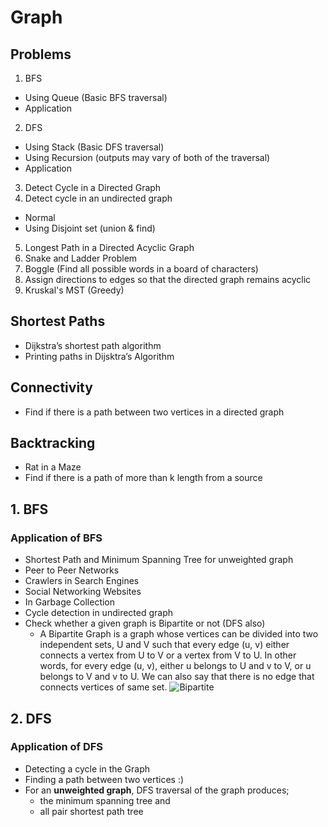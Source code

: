 # Graph

## Problems

1. BFS
  - Using Queue (Basic BFS traversal)
  - Application
2. DFS
  - Using Stack (Basic DFS traversal)
  - Using Recursion (outputs may vary of both of the traversal)
  - Application
3. Detect Cycle in a Directed Graph
4. Detect cycle in an undirected graph
  - Normal
  - Using Disjoint set (union & find)
5. Longest Path in a Directed Acyclic Graph
6. Snake and Ladder Problem
7. Boggle (Find all possible words in a board of characters)
8. Assign directions to edges so that the directed graph remains acyclic
9. Kruskal's MST (Greedy)

## Shortest Paths
- Dijkstra’s shortest path algorithm
- Printing paths in Dijsktra’s Algorithm

## Connectivity
- Find if there is a path between two vertices in a directed graph

## Backtracking
- Rat in a Maze
- Find if there is a path of more than k length from a source



## 1. BFS

### Application of BFS
- Shortest Path and Minimum Spanning Tree for unweighted graph
- Peer to Peer Networks
- Crawlers in Search Engines
- Social Networking Websites
- In Garbage Collection
- Cycle detection in undirected graph
- Check whether a given graph is Bipartite or not (DFS also)
  - A Bipartite Graph is a graph whose vertices can be divided into two independent sets, U and V such that every edge (u, v) either connects a vertex from U to V or a vertex from V to U. In other words, for every edge (u, v), either u belongs to U and v to V, or u belongs to V and v to U. We can also say that there is no edge that connects vertices of same set.
  ![Bipartite](bip.png)

## 2. DFS

### Application of DFS
- Detecting a cycle in the Graph
- Finding a path between two vertices :)
- For an **unweighted graph**, DFS traversal of the graph produces;
  - the minimum spanning tree and
  - all pair shortest path tree
